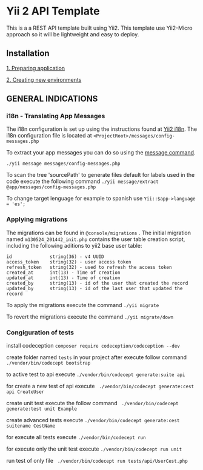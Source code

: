 Yii 2 API Template
============================

This is a a REST API template built using Yii2. This template use Yii2-Micro approach so it will be lightweight and easy to deploy.

Installation
------------
[1. Preparing application](preparing-application.md)

[2. Creating new environments](new-environments.md)

GENERAL INDICATIONS
-------------------

### i18n - Translating App Messages

The i18n configuration is set up using the instructions found at [Yii2 i18n](https://www.yiiframework.com/doc/guide/2.0/en/tutorial-i18n).
The i18n configuration file is located at ```<ProjectRoot>/messages/config-messages.php```

To extract your app messages you can do so using the [message command](https://www.yiiframework.com/doc/guide/2.0/en/tutorial-i18n#using-the-message-command).

```./yii message messages/config-messages.php```

To scan the tree 'sourcePath' to generate files default for labels used in the code  execute the following command 
```./yii message/extract @app/messages/config-messages.php ```

To change target lenguage for example to spanish use 
```Yii::$app->language = 'es';```


### Applying migrations

The migrations can be found in ```@console/migrations``` .  The initial migration named ```m130524_201442_init.php``` contains the user table creation script, including the following aditions to 
yii2 base user table:
```
id              string(36) - v4 UUID
access_token    string(32) - user access token
refresh_token   string(32) - used to refresh the access token
created_at      int(13) - Time of creation
updated_at      int(13) - Time of creation
created_by      string(13) - id of the user that created the record
updated_by      string(13) - id of the last user that updated the record
```
To apply the migrations execute the command
```./yii migrate```

To revert the migrations execute the command 
```./yii migrate/down```

### Congiguration of tests
install codeception 
``composer require codeception/codeception --dev``

create folder named `tests` in your project after execute follow command
```./vendor/bin/codecept bootstrap```

to active test to api execute
``` ./vendor/bin/codecept generate:suite api ```

for create a new test of api execute 
``` ./vendor/bin/codecept generate:cest api CreateUser```

create unit test execute the follow command
``` ./vendor/bin/codecept generate:test unit Example```

create advanced tests execute 
```./vendor/bin/codecept generate:cest suitename CestName ```


for execute all tests execute
```./vendor/bin/codecept run ```

for execute only the unit test execute
``` ./vendor/bin/codecept run unit ```

run test of only file
``` ./vendor/bin/codecept run tests/api/UserCest.php```